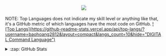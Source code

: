 <h1 align="center">
  <a href="https://git.io/typing-svg">
    <img src="https://readme-typing-svg.herokuapp.com?center=true&vCenter=true&lines=Hi%2C+I'm+Eden+%F0%9F%91%8B;I'm+a+Full-stack+developer;I'm+a+code+lover">
  </a>
</h1>

<!--
**baohoang2812/baohoang2812** is a ✨ _special_ ✨ repository because its `README.md` (this file) appears on your GitHub profile.

Here are some ideas to get you started:

- 🔭 I’m currently working on ...
- 🌱 I’m currently learning ...
- 👯 I’m looking to collaborate on ...
- 🤔 I’m looking for help with ...
- 💬 Ask me about ...
- 📫 How to reach me: ...
- 😄 Pronouns: ...
- ⚡ Fun fact: ...
-->
NOTE: Top Languages does not indicate my skill level or anything like that, it's a GitHub metric of which languages have the most code on GitHub.
[![Top Langs](https://github-readme-stats.vercel.app/api/top-langs/?username=baohoang2812&layout=compact&langs_count=10&hide="DIGITAL Command Language")](https://github.com/baohoang2812)
<details>
  <summary>:zap: GitHub Stats</summary>
  [![Eden's GitHub stats](https://github-readme-stats.vercel.app/api?username=baohoang2812&hide=stars&count_private=true&show_icons=true)](https://github.com/baohoang2812)
</details>
 
